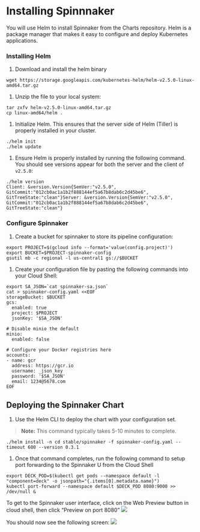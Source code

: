 # Installing Spinnnaker
You will use Helm to install Spinnaker from the Charts repository. Helm is a package manager that makes it easy to configure and deploy Kubernetes applications.

### Installing Helm
1. Download and install the helm binary
```shell
wget https://storage.googleapis.com/kubernetes-helm/helm-v2.5.0-linux-amd64.tar.gz
```

1. Unzip the file to your local system:
```shell
tar zxfv helm-v2.5.0-linux-amd64.tar.gz
cp linux-amd64/helm .
```

1. Initialize Helm. This ensures that the server side of Helm (Tiller) is properly installed in your cluster.
```shell
./helm init
./helm update
```

1. Ensure Helm is properly installed by running the following command. You should see versions appear for both the server and the client of ```v2.5.0```:
```shell
./helm version
Client: &version.Version{SemVer:"v2.5.0", GitCommit:"012cb0ac1a1b2f888144ef5a67b8dab6c2d45be6", GitTreeState:"clean"}Server: &version.Version{SemVer:"v2.5.0", GitCommit:"012cb0ac1a1b2f888144ef5a67b8dab6c2d45be6", GitTreeState:"clean"}
```
### Configure Spinnaker
1. Create a bucket for spinnaker to store its pipeline configuration:
```shell
export PROJECT=$(gcloud info --format='value(config.project)')
export BUCKET=$PROJECT-spinnaker-config
gsutil mb -c regional -l us-central1 gs://$BUCKET
```
1. Create your configuration file by pasting the following commands into your Cloud Shell:
```
export SA_JSON=`cat spinnaker-sa.json`
cat > spinnaker-config.yaml <<EOF
storageBucket: $BUCKET
gcs:
  enabled: true
  project: $PROJECT
  jsonKey: '$SA_JSON'

# Disable minio the default
minio:
  enabled: false

# Configure your Docker registries here
accounts:
- name: gcr
  address: https://gcr.io
  username: _json_key
  password: '$SA_JSON'
  email: 1234@5678.com
EOF
```

## Deploying the Spinnaker Chart
1. Use the Helm CLI to deploy the chart with your configuration set. 
> **Note:** This command typically takes 5-10 minutes to complete.

```shell
./helm install -n cd stable/spinnaker -f spinnaker-config.yaml --timeout 600 --version 0.3.1
```

1. Once that command completes, run the following command to setup port forwarding to the Spinnaker U from the Cloud Shell
```shell
export DECK_POD=$(kubectl get pods --namespace default -l "component=deck" -o jsonpath="{.items[0].metadata.name}")
kubectl port-forward --namespace default $DECK_POD 8080:9000 >> /dev/null &
```
To get to the Spinnaker user interface, click on the Web Preview button in cloud shell, then click “Preview on port 8080”
![](../docs/img/PLACEHOLDER.png)

You should now see the following screen:
![](../docs/img/PLACEHOLDER.png)

